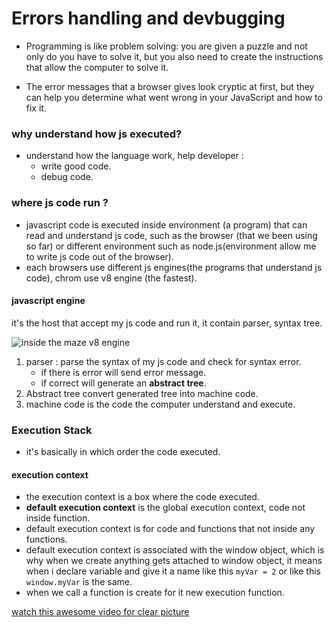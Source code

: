 # Errors handling and devbugging 
   * Programming is like problem solving: you are given a puzzle and not only do you have to solve it, but you also need to create the instructions that allow the computer to solve it.

   * The error messages that a browser gives look cryptic at first, but they can help you determine what went wrong in your JavaScript and how to fix it.

### why understand how js executed?
   * understand how the language work, help developer :
      * write good code. 
      * debug code.
      
### where js code run ?
   * javascript code is executed inside environment (a program) that can read and understand js code, such as the browser (that we been using so far) or different environment such as node.js(environment allow me to write js code out of the browser).
   * each browsers use different js engines(the programs that understand js code), chrom use v8 engine (the fastest).

#### javascript engine
  it's the host that accept my js code and run it, it contain parser, syntax tree.

  ![inside the maze v8 engine ](/images/javascript%20engine.png)

   1. parser : parse the syntax of my js code and check for syntax error.
      * if there is error will send error message.
      * if correct will generate an **abstract tree**.
   2. Abstract tree convert generated tree into machine code.
   3. machine code is the code the computer understand and execute.


### Execution Stack
   * it's basically in which order the code executed.
#### execution context
   * the execution context is a box where the code executed.
   * **default execution context** is the global execution context, code not inside function.
   * default execution context is for code and functions that not inside any functions.
   * default execution context is associated with the window object, which is why when we create anything gets attached to window object, it means when i declare variable and give it a name like this `myVar = 2` or like this `window.myVar` is the same.
   * when we call a function is create for it new execution function.
   
[watch this awesome video for clear picture](media/4.%20Execution%20Contexts%20and%20the%20Execution%20Stack.mp4)

